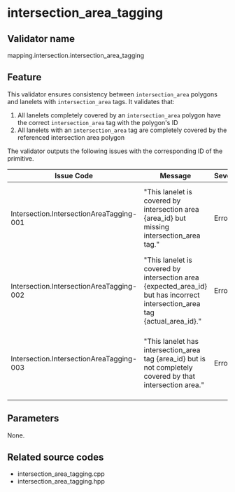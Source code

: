 # intersection_area_tagging

## Validator name

mapping.intersection.intersection_area_tagging

## Feature

This validator ensures consistency between `intersection_area` polygons and lanelets with `intersection_area` tags. It validates that:

1. All lanelets completely covered by an `intersection_area` polygon have the correct `intersection_area` tag with the polygon's ID
2. All lanelets with an `intersection_area` tag are completely covered by the referenced intersection area polygon

The validator outputs the following issues with the corresponding ID of the primitive.

| Issue Code                              | Message                                                                                                                        | Severity | Primitive | Description                                                                                           | Approach                                                                                                                          |
| --------------------------------------- | ------------------------------------------------------------------------------------------------------------------------------ | -------- | --------- | ----------------------------------------------------------------------------------------------------- | --------------------------------------------------------------------------------------------------------------------------------- |
| Intersection.IntersectionAreaTagging-001 | "This lanelet is covered by intersection area {area_id} but missing intersection_area tag."                                  | Error    | Lanelet   | The lanelet is completely within an intersection area polygon but doesn't have the intersection_area tag | Add an `intersection_area` tag to the lanelet with the value set to the ID of the covering intersection area polygon           |
| Intersection.IntersectionAreaTagging-002 | "This lanelet is covered by intersection area {expected_area_id} but has incorrect intersection_area tag {actual_area_id}." | Error    | Lanelet   | The lanelet is covered by one intersection area but tagged with a different intersection area ID      | Update the `intersection_area` tag value to match the ID of the intersection area polygon that actually covers this lanelet    |
| Intersection.IntersectionAreaTagging-003 | "This lanelet has intersection_area tag {area_id} but is not completely covered by that intersection area."                  | Error    | Lanelet   | The lanelet has an intersection_area tag but is not completely within the referenced intersection area | Either remove the `intersection_area` tag or adjust the intersection area polygon to completely cover the lanelet             |

## Parameters

None.

## Related source codes

- intersection_area_tagging.cpp
- intersection_area_tagging.hpp
